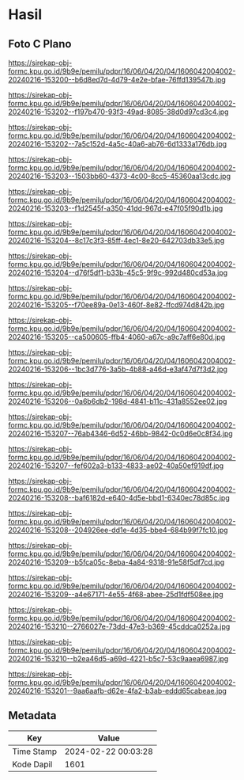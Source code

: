 # Hasil

## Foto C Plano

https://sirekap-obj-formc.kpu.go.id/9b9e/pemilu/pdpr/16/06/04/20/04/1606042004002-20240216-153200--b6d8ed7d-4d79-4e2e-bfae-76ffd139547b.jpg

https://sirekap-obj-formc.kpu.go.id/9b9e/pemilu/pdpr/16/06/04/20/04/1606042004002-20240216-153202--f197b470-93f3-49ad-8085-38d0d97cd3c4.jpg

https://sirekap-obj-formc.kpu.go.id/9b9e/pemilu/pdpr/16/06/04/20/04/1606042004002-20240216-153202--7a5c152d-4a5c-40a6-ab76-6d1333a176db.jpg

https://sirekap-obj-formc.kpu.go.id/9b9e/pemilu/pdpr/16/06/04/20/04/1606042004002-20240216-153203--1503bb60-4373-4c00-8cc5-45360aa13cdc.jpg

https://sirekap-obj-formc.kpu.go.id/9b9e/pemilu/pdpr/16/06/04/20/04/1606042004002-20240216-153203--f1d2545f-a350-41dd-967d-e47f05f90d1b.jpg

https://sirekap-obj-formc.kpu.go.id/9b9e/pemilu/pdpr/16/06/04/20/04/1606042004002-20240216-153204--8c17c3f3-85ff-4ec1-8e20-642703db33e5.jpg

https://sirekap-obj-formc.kpu.go.id/9b9e/pemilu/pdpr/16/06/04/20/04/1606042004002-20240216-153204--d76f5df1-b33b-45c5-9f9c-992d480cd53a.jpg

https://sirekap-obj-formc.kpu.go.id/9b9e/pemilu/pdpr/16/06/04/20/04/1606042004002-20240216-153205--f70ee89a-0e13-460f-8e82-ffcd974d842b.jpg

https://sirekap-obj-formc.kpu.go.id/9b9e/pemilu/pdpr/16/06/04/20/04/1606042004002-20240216-153205--ca500605-ffb4-4060-a67c-a9c7aff6e80d.jpg

https://sirekap-obj-formc.kpu.go.id/9b9e/pemilu/pdpr/16/06/04/20/04/1606042004002-20240216-153206--1bc3d776-3a5b-4b88-a46d-e3af47d7f3d2.jpg

https://sirekap-obj-formc.kpu.go.id/9b9e/pemilu/pdpr/16/06/04/20/04/1606042004002-20240216-153206--0a6b6db2-198d-4841-b11c-431a8552ee02.jpg

https://sirekap-obj-formc.kpu.go.id/9b9e/pemilu/pdpr/16/06/04/20/04/1606042004002-20240216-153207--76ab4346-6d52-46bb-9842-0c0d6e0c8f34.jpg

https://sirekap-obj-formc.kpu.go.id/9b9e/pemilu/pdpr/16/06/04/20/04/1606042004002-20240216-153207--fef602a3-b133-4833-ae02-40a50ef919df.jpg

https://sirekap-obj-formc.kpu.go.id/9b9e/pemilu/pdpr/16/06/04/20/04/1606042004002-20240216-153208--baf6182d-e640-4d5e-bbd1-6340ec78d85c.jpg

https://sirekap-obj-formc.kpu.go.id/9b9e/pemilu/pdpr/16/06/04/20/04/1606042004002-20240216-153208--204926ee-dd1e-4d35-bbe4-684b99f7fc10.jpg

https://sirekap-obj-formc.kpu.go.id/9b9e/pemilu/pdpr/16/06/04/20/04/1606042004002-20240216-153209--b5fca05c-8eba-4a84-9318-91e58f5df7cd.jpg

https://sirekap-obj-formc.kpu.go.id/9b9e/pemilu/pdpr/16/06/04/20/04/1606042004002-20240216-153209--a4e67171-4e55-4f68-abee-25d1fdf508ee.jpg

https://sirekap-obj-formc.kpu.go.id/9b9e/pemilu/pdpr/16/06/04/20/04/1606042004002-20240216-153210--2766027e-73dd-47e3-b369-45cddca0252a.jpg

https://sirekap-obj-formc.kpu.go.id/9b9e/pemilu/pdpr/16/06/04/20/04/1606042004002-20240216-153210--b2ea46d5-a69d-4221-b5c7-53c9aaea6987.jpg

https://sirekap-obj-formc.kpu.go.id/9b9e/pemilu/pdpr/16/06/04/20/04/1606042004002-20240216-153201--9aa6aafb-d62e-4fa2-b3ab-eddd65cabeae.jpg


## Metadata

| Key        | Value               |
| ---------- | ------------------- |
| Time Stamp | 2024-02-22 00:03:28 |
| Kode Dapil | 1601                |



